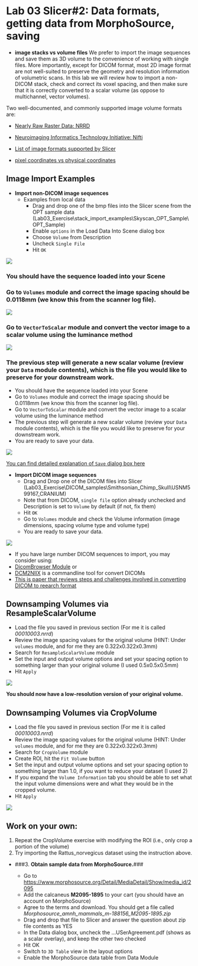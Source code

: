 # Lab 03 Slicer#2: Data formats, getting data from MorphoSource, saving
* **image stacks vs volume files** We prefer to import the image sequences and save them as 3D volume to the convenience of working with single files. More importantly, except for DICOM format, most 2D image format are not well-suited to preserve the geometry and resolution information of volumetric scans. In this lab we will review how to import a non-DICOM stack, check and correct its voxel spacing, and then make sure that it is correctly converted to a scalar volume (as oppose to multichannel, vector volumes). 

Two well-documented, and commonly supported image volume formats are:
* [Nearly Raw Raster Data: NRRD](http://teem.sourceforge.net/nrrd/format.html)
* [Neuroimaging Informatics Technology Initiative: Nifti](https://nifti.nimh.nih.gov/)

* [List of image formats supported by Slicer](https://www.slicer.org/wiki/Documentation/Nightly/SlicerApplication/SupportedDataFormat)
* [pixel coordinates vs physical coordinates](https://www.slicer.org/wiki/Coordinate_systems)

## Image Import Examples
* **Import non-DICOM image sequences**
  * Examples from local data
    * Drag and drop one of the bmp files into the Slicer scene from the OPT sample data (Lab03_Exercise\stack_import_examples\Skyscan_OPT_Sample\OPT_Sample)
    * Enable `options` in the Load Data Into Scene dialog box
    * Choose `Volume` from Description
    * Uncheck `Single File`
    * Hit `OK`

<img src="images/load_dialog_box.PNG">
    
   ### You should have the sequence loaded into your Scene
    
   ### Go to `Volumes` module and correct the image spacing should be 0.0118mm (we know this from the scanner log file). 
    
    
   <img src="images/volumes_module.PNG">
    
   ### Go to `VectorToScalar` module and convert the vector image to a scalar volume using the luminance method
    
   <img src="images/vector_to_scalar.PNG">
    
   ### The previous step will generate a new scalar volume (review your `Data` module contents), which is the file you would like to preserve for your downstream work. 
   * You should have the sequence loaded into your Scene
   * Go to `Volumes` module and correct the image spacing should be 0.0118mm (we know this from the scanner log file). 
   * Go to `VectorToScalar` module and convert the vector image to a scalar volume using the luminance method
   * The previous step will generate a new scalar volume (review your `Data` module contents), which is the file you would like to preserve for your downstream work. 
   * You are ready to save your data.
    
   <img src="images/save_as.PNG">

[You can find detailed explanation of `Save` dialog box here](https://www.slicer.org/wiki/Documentation/Nightly/SlicerApplication/SavingData)


    
* **Import DICOM image sequences**
  * Drag and Drop one of the DICOM files into Slicer (Lab03_Exercise\DICOM_samples\Smithsonian_Chimp_Skull\USNM599167_CRANIUM)
  * Note that from DICOM, `single file` option already unchecked and Description is set to `Volume` by default (if not, fix them)
  * Hit `OK`
  * Go to `Volumes` module and check the Volume information (image dimensions, spacing volume type and volume type)
  * You are ready to save your data.

<img src="images/save_as2.PNG">
  
  * If you have large number DICOM sequences to import, you may consider using:
  * [DicomBrowser Module](https://www.slicer.org/wiki/Documentation/Nightly/Modules/DICOM) or  
  * [DCM2NIIX](https://github.com/rordenlab/dcm2niix/releases) is a commandline tool for convert DICOMs 
  * [This is paper that reviews steps and challenges involved in converting DICOM to reearch format](https://www.ncbi.nlm.nih.gov/pubmed/?term=dicom+to+nifti+rorden)

## Downsamping Volumes via ResampleScalarVolume

* Load the file you saved in previous section (For me it is called *00010003.nrrd*) 
* Review the image spacing values for the original volume (HINT: Under `volumes` module, and for me they are 0.322x0.322x0.3mm)
* Search for `ResampleScalarVolume` module
* Set the input and output volume options and set your spacing option to something larger than your original volume (I used 0.5x0.5x0.5mm)
* Hit `Apply`

<img src="images/resampleScalarVolume.PNG">

**You should now have a low-resolution version of your original volume.**

## Downsamping Volumes via CropVolume

* Load the file you saved in previous section (For me it is called *00010003.nrrd*) 
* Review the image spacing values for the original volume (HINT: Under `volumes` module, and for me they are 0.322x0.322x0.3mm)
* Search for `CropVolume` module
* Create ROI, hit the `Fit Volume` button
* Set the input and output volume options and set your spacing option to something larger than 1.0, if you want to reduce your dataset (I used 2)
* If you expand the `Volume Information` tab you should be able to set what the input volume dimensions were and what they would be in the cropped volume.
* Hit `Apply`

<img src="images/CropVolume.PNG">
 
## Work on your own:
1. Repeat the CropVolume exercise with modifying the ROI (i.e., only crop a portion of the volume)
2. Try importing the Rattus_norvegicus dataset using the instruction above. 

* ###3. **Obtain sample data from MorphoSource.**### 
 
  * Go to https://www.morphosource.org/Detail/MediaDetail/Show/media_id/2095
  * Add the calcaneus **M2095-1895** to your cart (you should have an account on MorphoSource)
  * Agree to the terms and download. You should get a file called *Morphosource_amnh_mammals_m-188156_M2095-1895.zip*
  * Drag and drop that file to Slicer and answer the question about zip file contents as YES
  * In the Data dialog box, uncheck the ...USerAgreement.pdf (shows as a scalar overlay), and keep the other two checked
  * Hit OK
  * Switch to `3D Table` view in the layout options
  * Enable the MorphoSource data table from Data Module
